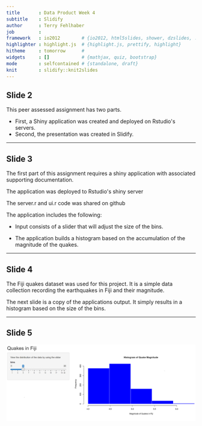 ```yaml
---
title       : Data Product Week 4   
subtitle    : Slidify   
author      : Terry Fehlhaber
job         : 
framework   : io2012        # {io2012, html5slides, shower, dzslides, ...}
highlighter : highlight.js  # {highlight.js, prettify, highlight}
hitheme     : tomorrow      # 
widgets     : []            # {mathjax, quiz, bootstrap}
mode        : selfcontained # {standalone, draft}
knit        : slidify::knit2slides
---
```




## Slide 2

This peer assessed assignment has two parts. 
 - First, a Shiny application was created and deployed on Rstudio's 
   servers. 
 - Second, the presentation was created in Slidify.  

---
## Slide 3

The first part of this assignment requires a shiny application with associated 
supporting documentation. 

The application was deployed to Rstudio's shiny server

The server.r and ui.r code was shared on github

The application includes the following:

 - Input consists of a slider that will adjust the size of the bins.  

- The application builds a histogram based on the accumulation of the magnitude
  of the quakes.  



---
## Slide 4

The Fiji quakes dataset was used for this project.
It is a simple data collection recording the 
earthquakes in Fiji and their magnitude.  

The next slide is a copy of the applications output.
It simply results in a histogram based on the size of the bins.

---
## Slide 5



![image](https://github.com/TSaber89/DDPWeek4/blob/main/NewQuakes.PNG)









